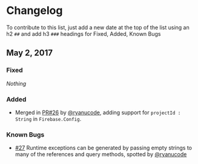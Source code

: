 # Changelog

To contribute to this list, just add a new date at the top of the list using an h2 `##` and add h3 `###` headings for Fixed, Added, Known Bugs


## May 2, 2017

### Fixed

*Nothing*

### Added

 - Merged in [PR#26](https://github.com/pairshaped/elm-firebase/pull/26) by [@ryanucode](https://github.com/ryanucode), adding support for `projectId : String` in `Firebase.Config`.

### Known Bugs

 - [#27](https://github.com/pairshaped/elm-firebase/issues/27) Runtime exceptions can be generated by passing empty strings to many of the references and query methods, spotted by [@ryanucode](https://github.com/ryanucode)
